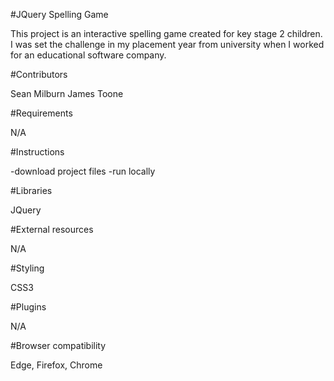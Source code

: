 
#JQuery Spelling Game

This project is an interactive spelling game created for key stage 2 children. I was set the challenge in my placement year from university when I worked for an educational software company.

#Contributors

Sean Milburn
James Toone

#Requirements

N/A

#Instructions

-download project files
-run locally

#Libraries 

JQuery

#External resources

N/A

#Styling

CSS3

#Plugins

N/A

#Browser compatibility

Edge, Firefox, Chrome

